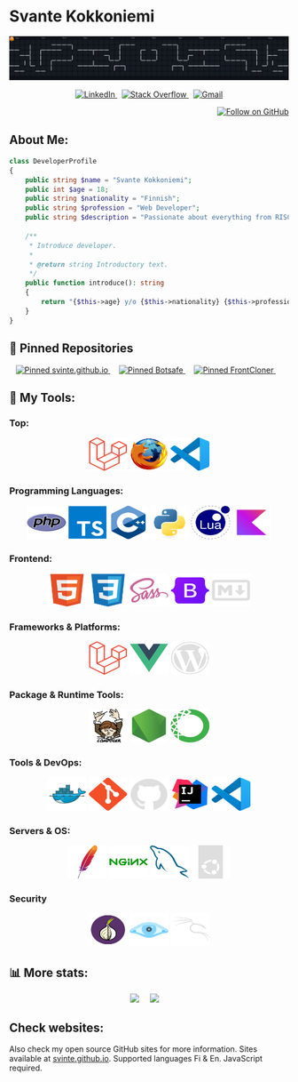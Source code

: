 # Svante Kokkoniemi


<p align="center">
  <picture>
    <source media="(prefers-color-scheme: light)" srcset="https://raw.githubusercontent.com/Svinte/Svinte/output/pacman-contribution-graph.svg" />
    <source media="(prefers-color-scheme: dark)" srcset="https://raw.githubusercontent.com/Svinte/Svinte/output/pacman-contribution-graph-dark.svg" />
    <img alt="pacman contribution graph" src="https://raw.githubusercontent.com/Svinte/Svinte/output/pacman-contribution-graph-dark.svg" />
  </picture>
</p>

<p align="center">
  <a href="https://linked.in/svante-kokkoniemi">
    <img src="https://raw.githubusercontent.com/maurodesouza/profile-readme-generator/master/src/assets/icons/social/linkedin/default.svg" height="28" width="50" alt="LinkedIn" />
  </a>
  &nbsp;
  <a href="https://stackoverflow.com/users/22561154/">
    <img src="https://raw.githubusercontent.com/maurodesouza/profile-readme-generator/master/src/assets/icons/social/stackoverflow/default.svg" height="28" width="50" alt="Stack Overflow" />
  </a>
  &nbsp;
  <a href="mailto:kokkoniemisvante@gmail.com">
    <img src="https://raw.githubusercontent.com/maurodesouza/profile-readme-generator/master/src/assets/icons/social/gmail/default.svg" height="28" width="50" alt="Gmail" />
  </a>
</p>

<p align="right">
  <a href="https://github.com/Svinte">
    <img height="28" src="https://img.shields.io/github/followers/Svinte?label=Follow" alt="Follow on GitHub" />
  </a>
</p>


## About Me:

```php
class DeveloperProfile
{
    public string $name = "Svante Kokkoniemi";
    public int $age = 18;
    public string $nationality = "Finnish";
    public string $profession = "Web Developer";
    public string $description = "Passionate about everything from RISC to Quantum Computers";

    /**
     * Introduce developer.
     *
     * @return string Introductory text.
     */
    public function introduce(): string
    {
        return "{$this->age} y/o {$this->nationality} {$this->profession} | {$this->description}";
    }
}
```


## 📌 Pinned Repositories

<p align="center">
  <a href="https://github.com/Svinte/svinte.github.io">
    <img src="https://github-readme-stats.vercel.app/api/pin/?username=Svinte&repo=svinte.github.io&theme=transparent&border_color=2e353c" alt="Pinned svinte.github.io" />
  </a>
  &nbsp;
  &nbsp;
  <a href="https://github.com/Svinte/Botsafe">
    <img src="https://github-readme-stats.vercel.app/api/pin/?username=Svinte&repo=Botsafe&theme=transparent&border_color=2e353c" alt="Pinned Botsafe" />
  </a>
  &nbsp;
  &nbsp;
  <a href="https://github.com/Svinte/FrontCloner">
    <img src="https://github-readme-stats.vercel.app/api/pin/?username=Svinte&repo=FrontCloner&theme=transparent&border_color=2e353c" alt="Pinned FrontCloner" />
  </a>
  &nbsp;
  &nbsp;
</p>


## 🔧 My Tools:

### Top:

<p align="center">
  <img src="./assets/icons/laravel.svg" height="60" width="70" alt="Laravel" />
  <img src="./assets/icons/firefox.svg" height="60" width="70" alt="Firefox" />
  <img src="./assets/icons/vscode.svg" height="60" width="70" alt="VSCode" />
</p>

### Programming Languages:

<p align="center">
  <img src="./assets/icons/php.svg" height="60" width="70" alt="PHP" />
  <img src="./assets/icons/typescript.svg" height="60" width="70" alt="TypeScript" />
  <img src="./assets/icons/cpp.svg" height="60" width="70" alt="C++" />
  <img src="./assets/icons/python.svg" height="60" width="70" alt="Python" />
  <img src="./assets/icons/lua.svg" height="60" width="70" alt="Lua" />
  <img src="./assets/icons/kotlin.svg" height="60" width="70" alt="Kotlin" />
</p>

### Frontend:

<p align="center">
  <img src="./assets/icons/html5.svg" height="60" width="70" alt="HTML5" />
  <img src="./assets/icons/css3.svg" height="60" width="70" alt="CSS3" />
  <img src="./assets/icons/sass.svg" height="60" width="70" alt="Sass" />
  <img src="./assets/icons/bootstrap.svg" height="60" width="70" alt="Bootstrap" />
  <img src="./assets/icons/markdown.svg" height="60" width="70" alt="Markdown" />
</p>

### Frameworks & Platforms:

<p align="center">
  <img src="./assets/icons/laravel.svg" height="60" width="70" alt="Laravel" />
  <img src="./assets/icons/vuejs.svg" height="60" width="70" alt="Vue.js" />
  <img src="./assets/icons/wordpress.svg" height="60" width="70" alt="WordPress" />
</p>

### Package & Runtime Tools:

<p align="center">
  <img src="./assets/icons/composer.svg" height="60" width="70" alt="Composer" />
  <img src="./assets/icons/nodejs.svg" height="60" width="70" alt="Node.js" />
  <img src="./assets/icons/anaconda.svg" height="60" width="70" alt="Anaconda" />
</p>

### Tools & DevOps:

<p align="center">
  <img src="./assets/icons/docker.svg" height="60" width="70" alt="Docker" />
  <img src="./assets/icons/git.svg" height="60" width="70" alt="Git" />
  <img src="./assets/icons/github.svg" height="60" width="70" alt="GitHub" />
  <img src="./assets/icons/intellij.svg" height="60" width="70" alt="IntelliJ" />
  <img src="./assets/icons/vscode.svg" height="60" width="70" alt="VSCode" />
</p>

### Servers & OS:

<p align="center">
  <img src="./assets/icons/apache.svg" height="60" width="70" alt="Apache" />
  <img src="./assets/icons/nginx.svg" height="60" width="70" alt="Nginx" />
  <img src="./assets/icons/mysql.svg" height="60" width="70" alt="MySQL" />
  <img src="./assets/icons/ubuntu.svg" height="60" width="70" alt="Ubuntu" />
</p>

### Security

<p align="center">
  <img src="./assets/icons/tor.svg" height="60" width="70" alt="Tor" />
  <img src="./assets/icons/nmap.svg" height="60" width="70" alt="Nmap" />
  <img src="./assets/icons/kali.svg" height="60" width="70" alt="Kali Linux" />
</p>

## 📊 More stats:

<p align="center">
  <img src="https://github-readme-stats.vercel.app/api?username=svinte&show_icons=true&theme=transparent&border_color=2e353c&custom_title=GitHub_Stats">
  &nbsp;
  &nbsp;
  <img src="https://github-readme-stats.vercel.app/api/top-langs/?username=svinte&layout=donut&langs_count=5&theme=transparent&hide_progress=false&hide=html&border_color=2e353c">
  &nbsp;
  &nbsp;
</p>

## Check websites:
Also check my open source GitHub sites for more information. Sites available at [svinte.github.io](https://svinte.github.io). Supported languages Fi & En. JavaScript required.
